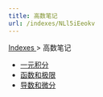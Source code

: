 ```yaml
---
title: 高数笔记
url: /indexes/NLl5iEeokv
---
```


<a href="/notes408/chapters_index"> Indexes </a> > 高数笔记

- <a href="/notes408/indexes/HNywpAyMZw"> 一元积分 </a>
- <a href="/notes408/indexes/CWv6oRpFSL"> 函数和极限 </a>
- <a href="/notes408/indexes/1wT7FgTIFV"> 导数和微分 </a>

